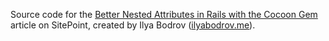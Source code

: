 Source code for the [Better Nested Attributes in Rails with the Cocoon Gem](https://www.sitepoint.com/better-nested-attributes-in-rails-with-the-cocoon-gem/) article on
SitePoint,
created by Ilya Bodrov ([ilyabodrov.me](http://ilyabodrov.me)).